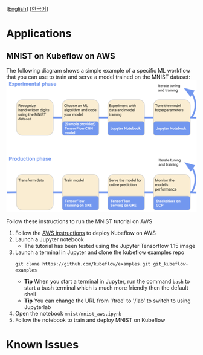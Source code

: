 [[English](README.md)] [[한국어](README.ko.md)]

# Applications
## MNIST on Kubeflow on AWS
The following diagram shows a simple example of a specific ML workflow that you can use to train and serve a model trained on the MNIST dataset:
![kubeflow-e2e-tutorial](../../../images/kubeflow-e2e-tutorial.png)

Follow these instructions to run the MNIST tutorial on AWS
1. Follow the [AWS instructions](https://www.kubeflow.org/docs/distributions/aws/) to deploy Kubeflow on AWS
1. Launch a Jupyter notebook
   * The tutorial has been tested using the Jupyter Tensorflow 1.15 image
1. Launch a terminal in Jupyter and clone the kubeflow examples repo
   ```
   git clone https://github.com/kubeflow/examples.git git_kubeflow-examples
   ```
   * **Tip** When you start a terminal in Jupyter, run the command `bash` to start
      a bash terminal which is much more friendly then the default shell
   * **Tip** You can change the URL from '/tree' to '/lab' to switch to using Jupyterlab
1. Open the notebook `mnist/mnist_aws.ipynb`
1. Follow the notebook to train and deploy MNIST on Kubeflow

# Known Issues

